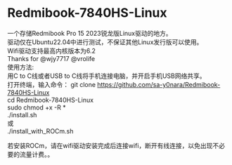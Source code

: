 # Redmibook-7840HS-Linux
一个存储Redmibook Pro 15 2023锐龙版Linux驱动的地方。  
驱动仅在Ubuntu22.04中进行测试，不保证其他Linux发行版可以使用。  
Wifi驱动支持最高内核版本为6.2  
Thanks for @wjy7717 @vrolife  
使用方法:  
用C to C线或者USB to C线将手机连接电脑，并开启手机USB网络共享。  
打开终端，输入命令：
git clone https://github.com/sa-y0nara/Redmibook-7840HS-Linux  
cd Redmibook-7840HS-Linux  
sudo chmod +x -R *    
./install.sh  
或  
./install_with_ROCm.sh   

若安装ROCm，请在wifi驱动安装完成后连接wifi，断开有线连接，以免出现不必要的流量计费。。
